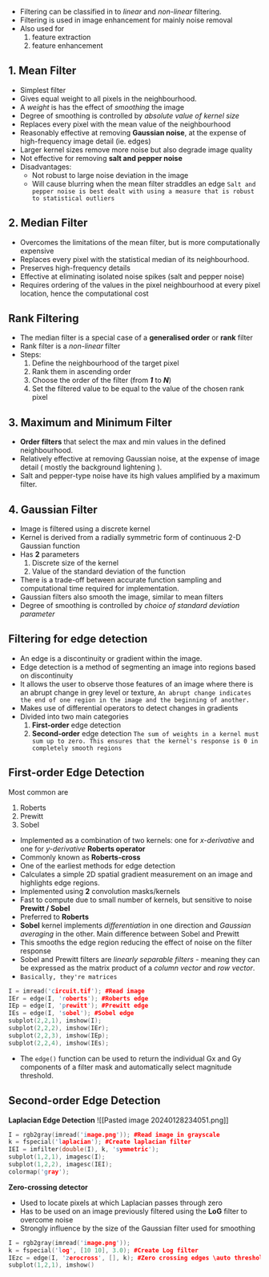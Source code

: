 - Filtering can be classified in to *linear*  and *non-linear*  filtering.
- Filtering is used in image enhancement for mainly noise removal
- Also used for 
	1. feature extraction
	2. feature enhancement
## 1. Mean Filter
- Simplest filter
- Gives equal weight to all pixels in the neighbourhood.
- A *weight*  is has the effect of *smoothing* the image
- Degree of smoothing is controlled by *absolute value of kernel size*
- Replaces every pixel with the mean value of the neighbourhood
- Reasonably effective at removing **Gaussian noise**, at the expense of high-frequency image detail (ie. edges)
- Larger kernel sizes remove more noise but also degrade image quality
- Not effective for removing **salt and pepper noise**
- Disadvantages:
	- Not robust to large noise deviation in the image
	- Will cause blurring when the mean filter straddles an edge
`Salt and pepper noise is best dealt with using a measure that is robust to statistical outliers`
## 2. Median Filter
- Overcomes the limitations of the mean filter, but is more computationally expensive
- Replaces every pixel with the statistical median of its neighbourhood.
- Preserves high-frequency details
- Effective at eliminating isolated noise spikes (salt and pepper noise)
- Requires ordering of the values in the pixel neighbourhood at every pixel location, hence the computational cost

## Rank Filtering
- The median filter is a special case of a **generalised order** or **rank** filter
- Rank filter is a *non-linear*  filter
- Steps:
	1. Define the neighbourhood of the target pixel
	2. Rank them in ascending order
	3. Choose the order of the filter (from ***1*** to ***N***)
	4. Set the filtered value to be equal to the value of the chosen rank pixel

## 3. Maximum and Minimum Filter
- **Order filters** that select the max and min values in the defined neighbourhood.
- Relatively effective at removing Gaussian noise, at the expense of image detail ( mostly the background lightening ).
- Salt and pepper-type noise have its high values amplified by a maximum filter.
## 4. Gaussian Filter
- Image is filtered using a discrete kernel 
- Kernel is derived from a radially symmetric form of continuous 2-D Gaussian function
- Has **2** parameters
	1. Discrete size of the kernel
	2. Value of the standard deviation of the function
- There is a trade-off between accurate function sampling and computational time required for implementation.
- Gaussian filters also smooth the image, similar to mean filters
- Degree of smoothing is controlled by *choice of standard deviation parameter*

## Filtering for edge detection 
- An edge is a discontinuity or gradient within the image. 
- Edge detection is a method of segmenting an image into regions based on discontinuity
- It allows the user to observe those features of an image where there is an abrupt change in grey level or texture,
`An abrupt change indicates the end of one region in the image and the beginning of another.`
- Makes use of differential operators  to detect changes in gradients
- Divided into two main categories
	1. **First-order** edge detection
	2. **Second-order** edge detection
`The sum of weights in a kernel must sum up to zero. This ensures that the kernel's response is 0 in completely smooth regions`

## First-order Edge Detection
Most common are
1. Roberts
2. Prewitt
3. Sobel
- Implemented as a combination of two kernels: one for *x-derivative*  and one for *y-derivative*
**Roberts operator**
- Commonly known as **Roberts-cross**
- One of the earliest methods for edge detection
- Calculates a simple 2D spatial gradient measurement on an image and highlights edge regions.
- Implemented using **2** convolution masks/kernels
- Fast to compute due to small number of kernels, but sensitive to noise
**Prewitt / Sobel**
- Preferred to **Roberts**
- **Sobel** kernel implements *differentiation*  in one direction and *Gaussian averaging*  in the other. Main difference between Sobel and Prewitt
- This smooths the edge region reducing the effect of noise on the filter response
- Sobel and Prewitt filters are *linearly separable filters*  - meaning they can be expressed as the matrix product of a *column vector*  and *row vector*.
- `Basically, they're matrices`

```cpp
I = imread('circuit.tif'); #Read image
IEr = edge(I, 'roberts'); #Roberts edge
IEp = edge(I, 'prewitt'); #Prewitt edge
IEs = edge(I, 'sobel'); #Sobel edge
subplot(2,2,1), imshow(I);
subplot(2,2,2), imshow(IEr);
subplot(2,2,3), imshow(IEp);
subplot(2,2,4), imshow(IEs);
```
- The `edge()` function can be used to return the individual Gx and Gy components of a filter mask and automatically select magnitude threshold.
## Second-order Edge Detection
**Laplacian Edge Detection**
![[Pasted image 20240128234051.png]]
```cpp
I = rgb2gray(imread('image.png')); #Read image in grayscale
k = fspecial('laplacian'); #Create laplacian filter
IEI = imfilter(double(I), k, 'symmetric');
subplot(1,2,1), imagesc(I);
subplot(1,2,2), imagesc(IEI);
colormap('gray');
```
**Zero-crossing detector**
- Used to locate pixels at which Laplacian passes through zero
- Has to be used on an image previously filtered using the **LoG** filter to overcome noise
- Strongly influence by the size of the Gaussian filter used for smoothing
```cpp
I = rgb2gray(imread('image.png'));
k = fspecial('log', [10 10], 3.0); #Create Log filter
IEzc = edge(I, 'zerocross', [], k); #Zero crossing edges \auto threshold)
subplot(1,2,1), imshow()

```